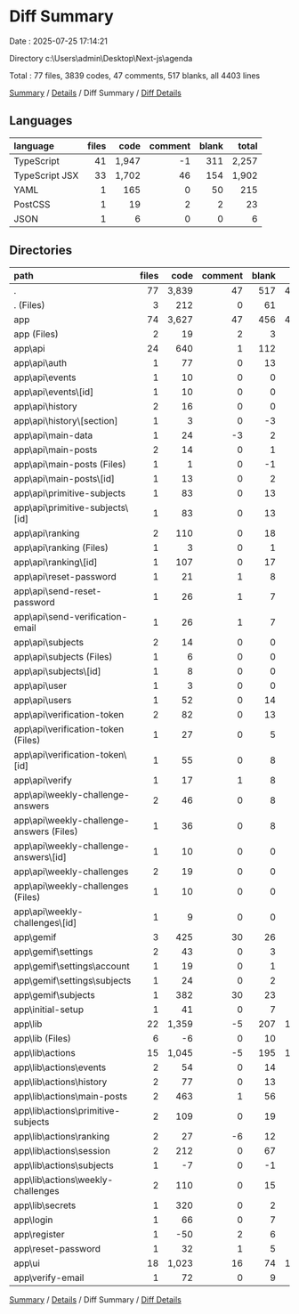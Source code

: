 # Diff Summary

Date : 2025-07-25 17:14:21

Directory c:\\Users\\admin\\Desktop\\Next-js\\agenda

Total : 77 files,  3839 codes, 47 comments, 517 blanks, all 4403 lines

[Summary](results.md) / [Details](details.md) / Diff Summary / [Diff Details](diff-details.md)

## Languages
| language | files | code | comment | blank | total |
| :--- | ---: | ---: | ---: | ---: | ---: |
| TypeScript | 41 | 1,947 | -1 | 311 | 2,257 |
| TypeScript JSX | 33 | 1,702 | 46 | 154 | 1,902 |
| YAML | 1 | 165 | 0 | 50 | 215 |
| PostCSS | 1 | 19 | 2 | 2 | 23 |
| JSON | 1 | 6 | 0 | 0 | 6 |

## Directories
| path | files | code | comment | blank | total |
| :--- | ---: | ---: | ---: | ---: | ---: |
| . | 77 | 3,839 | 47 | 517 | 4,403 |
| . (Files) | 3 | 212 | 0 | 61 | 273 |
| app | 74 | 3,627 | 47 | 456 | 4,130 |
| app (Files) | 2 | 19 | 2 | 3 | 24 |
| app\\api | 24 | 640 | 1 | 112 | 753 |
| app\\api\\auth | 1 | 77 | 0 | 13 | 90 |
| app\\api\\events | 1 | 10 | 0 | 0 | 10 |
| app\\api\\events\\[id] | 1 | 10 | 0 | 0 | 10 |
| app\\api\\history | 2 | 16 | 0 | 0 | 16 |
| app\\api\\history\\[section] | 1 | 3 | 0 | -3 | 0 |
| app\\api\\main-data | 1 | 24 | -3 | 2 | 23 |
| app\\api\\main-posts | 2 | 14 | 0 | 1 | 15 |
| app\\api\\main-posts (Files) | 1 | 1 | 0 | -1 | 0 |
| app\\api\\main-posts\\[id] | 1 | 13 | 0 | 2 | 15 |
| app\\api\\primitive-subjects | 1 | 83 | 0 | 13 | 96 |
| app\\api\\primitive-subjects\\[id] | 1 | 83 | 0 | 13 | 96 |
| app\\api\\ranking | 2 | 110 | 0 | 18 | 128 |
| app\\api\\ranking (Files) | 1 | 3 | 0 | 1 | 4 |
| app\\api\\ranking\\[id] | 1 | 107 | 0 | 17 | 124 |
| app\\api\\reset-password | 1 | 21 | 1 | 8 | 30 |
| app\\api\\send-reset-password | 1 | 26 | 1 | 7 | 34 |
| app\\api\\send-verification-email | 1 | 26 | 1 | 7 | 34 |
| app\\api\\subjects | 2 | 14 | 0 | 0 | 14 |
| app\\api\\subjects (Files) | 1 | 6 | 0 | 0 | 6 |
| app\\api\\subjects\\[id] | 1 | 8 | 0 | 0 | 8 |
| app\\api\\user | 1 | 3 | 0 | 0 | 3 |
| app\\api\\users | 1 | 52 | 0 | 14 | 66 |
| app\\api\\verification-token | 2 | 82 | 0 | 13 | 95 |
| app\\api\\verification-token (Files) | 1 | 27 | 0 | 5 | 32 |
| app\\api\\verification-token\\[id] | 1 | 55 | 0 | 8 | 63 |
| app\\api\\verify | 1 | 17 | 1 | 8 | 26 |
| app\\api\\weekly-challenge-answers | 2 | 46 | 0 | 8 | 54 |
| app\\api\\weekly-challenge-answers (Files) | 1 | 36 | 0 | 8 | 44 |
| app\\api\\weekly-challenge-answers\\[id] | 1 | 10 | 0 | 0 | 10 |
| app\\api\\weekly-challenges | 2 | 19 | 0 | 0 | 19 |
| app\\api\\weekly-challenges (Files) | 1 | 10 | 0 | 0 | 10 |
| app\\api\\weekly-challenges\\[id] | 1 | 9 | 0 | 0 | 9 |
| app\\gemif | 3 | 425 | 30 | 26 | 481 |
| app\\gemif\\settings | 2 | 43 | 0 | 3 | 46 |
| app\\gemif\\settings\\account | 1 | 19 | 0 | 1 | 20 |
| app\\gemif\\settings\\subjects | 1 | 24 | 0 | 2 | 26 |
| app\\gemif\\subjects | 1 | 382 | 30 | 23 | 435 |
| app\\initial-setup | 1 | 41 | 0 | 7 | 48 |
| app\\lib | 22 | 1,359 | -5 | 207 | 1,561 |
| app\\lib (Files) | 6 | -6 | 0 | 10 | 4 |
| app\\lib\\actions | 15 | 1,045 | -5 | 195 | 1,235 |
| app\\lib\\actions\\events | 2 | 54 | 0 | 14 | 68 |
| app\\lib\\actions\\history | 2 | 77 | 0 | 13 | 90 |
| app\\lib\\actions\\main-posts | 2 | 463 | 1 | 56 | 520 |
| app\\lib\\actions\\primitive-subjects | 2 | 109 | 0 | 19 | 128 |
| app\\lib\\actions\\ranking | 2 | 27 | -6 | 12 | 33 |
| app\\lib\\actions\\session | 2 | 212 | 0 | 67 | 279 |
| app\\lib\\actions\\subjects | 1 | -7 | 0 | -1 | -8 |
| app\\lib\\actions\\weekly-challenges | 2 | 110 | 0 | 15 | 125 |
| app\\lib\\secrets | 1 | 320 | 0 | 2 | 322 |
| app\\login | 1 | 66 | 0 | 7 | 73 |
| app\\register | 1 | -50 | 2 | 6 | -42 |
| app\\reset-password | 1 | 32 | 1 | 5 | 38 |
| app\\ui | 18 | 1,023 | 16 | 74 | 1,113 |
| app\\verify-email | 1 | 72 | 0 | 9 | 81 |

[Summary](results.md) / [Details](details.md) / Diff Summary / [Diff Details](diff-details.md)